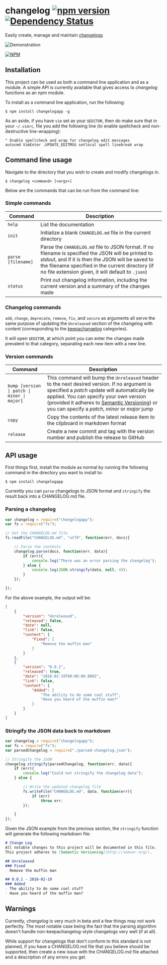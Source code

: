 # changelog [![npm version](https://badge.fury.io/js/changelogapp.svg)](https://badge.fury.io/js/changelogapp) [![Dependency Status](https://david-dm.org/samholmes1337/changelog.svg)](https://david-dm.org/samholmes1337/changelog)
Easily create, manage and maintain [changelogs](http://keepachangelog.com)

![Demonstration](http://i.imgur.com/GQMsC7n.gif)

[![NPM](https://nodei.co/npm/changelogapp.png?downloads=true&downloadRank=true&stars=true)](https://nodei.co/npm/changelogapp/)

## Installation
This project can be used as both a command line application and as a module. 
A simple API is currently available that gives access to _changelog_ functions as an npm module. 

To install as a command line application, run the following:

```console
$ npm install changelogapp -g
```

As an aside, if you have `vim` set as your `$EDITOR`, then do make sure that in your 
`~/.vimrc`, file you add the following line (to enable spellcheck and non-destructive line-wrapping):

```
" Enable spellcheck and wrap for changelog edit messages
autocmd VimEnter .UPDATE_EDITMSG setlocal spell linebreak wrap
```

## Command line usage

Navigate to the directory that you wish to create and modify changelogs in. 

```console
$ changelog <command> [<args>]
```

Below are the commands that can be run from the command line:

### Simple commands
| Command | Description |
|---|---|
| `help` | List the documentation |
| `init` | Initialize a blank `CHANGELOG.md` file in the current directory |
| `parse [filename]` | Parse the `CHANGELOG.md` file to JSON format. If no filename is specified the JSON will be printed to _stdout_, and if it is then the JSON will be saved to the filename specified in the current directory (if no file extension given, it will default to `.json`) |
| `status` | Print out changelog information, including the current version and a summary of the changes made |

### Changelog commands
`add`, `change`, `deprecate`, `remove`, `fix`, and `secure` as arguments all serve the same 
purpose of updating the `Unreleased` section of the changelog with content (corresponding 
to the [keepachangelog](http://keepachangelog.com) categories). 

It will open `$EDITOR`, at which point you can enter the changes made prevalent to that category, separating each new item with a new line.


### Version commands
| Command | Description |
|---|---|
| `bump [version \| patch \| minor \| major]` | This command will bump the `Unreleased` header to the next desired version. If no argument is specified a _patch_ update will automatically be applied. You can specify your own version (provided it adheres to [Semantic Versioning](http://semver.org)) or you can specify a _patch_, _minor_ or _major_ jump |
| `copy` | Copy the contents of the latest release item to the clipboard in markdown format |
| `release` | Create a new commit and tag with the version number and publish the release to GitHub |


## API usage
First things first, install the module as normal by running the following command in the directory you want to install to:

```console
$ npm install changelogapp
```
Currently you can `parse` changelogs to JSON format and `stringify` the result back into a CHANGELOG.md file.

### Parsing a changelog
```javascript
var changelog = require("changelogapp");
var fs = require("fs");

// Get the CHANGELOG.md file
fs.readFile("CHANGELOG.md", "utf8", function(err, docs){

    // Parse the contents
    changelog.parse(docs, function(err, data){
        if (err){
            console.log("There was an error parsing the changelog");
        } else {
            console.log(JSON.stringify(data, null, 4));
        }
    });

});
```

For the above example, the output will be:

```json
[
    {
        "version": "Unreleased",
        "released": false,
        "date": null,
        "link": false,
        "content": {
            "Fixed": [
                "Remove the muffin man"
            ]
        }
    },
    {
        "version": "0.0.1",
        "released": true,
        "date": "2016-02-19T00:00:00.000Z",
        "link": false,
        "content": {
            "Added": [
                "The ability to do some cool stuff",
                "Have you heard of the muffin man?"
            ]
        }
    }
]
```

### Stringify the JSON data back to markdown
```javascript
var changelog = require("changelogapp");
var fs = require("fs");
var parsedChangelog = require("./parsed-changelog.json");

// Stringify the JSON
changelog.stringify(parsedChangelog, function(err, data){
    if (err){
        console.log("Could not stringify the changelog data");
    } else {

        // Write the updated changelog file
        fs.writeFile("CHANGELOG.md", data, function(err){
            if (err)
                throw err;
        });

    }
});
```

Given the JSON example from the previous section, the `stringify` function will generate the following markdown file:

```markdown
# Change Log
All notable changes to this project will be documented in this file.
This project adheres to [Semantic Versioning](http://semver.org/).

## Unreleased
### Fixed
- Remove the muffin man

## 0.0.1 - 2016-02-19
### Added
- The ability to do some cool stuff
- Have you heard of the muffin man?

```


## Warnings
Currently, _changelog_ is very much in beta and a few things may not work perfectly. The most notable case being the fact that the parsing algorithm doesn't handle non-keepachangelog-style changelogs very well (if at all).

While support for changelogs that don't conform to this standard is not planned, if you have a CHANGELOG.md file that you believe should be supported, then create a new issue with the CHANGELOG.md file attached and a description of any errors you get.

